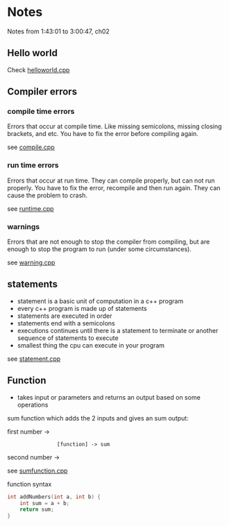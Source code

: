 # Notes

Notes from 1:43:01 to 3:00:47, ch02

## Hello world

Check [helloworld.cpp](./hello-world/helloworld.cpp)

## Compiler errors

### compile time errors

Errors that occur at compile time. Like missing semicolons, missing closing brackets, and etc. You have to fix the error before compiling again.

see [compile.cpp](./errors/compile.cpp)

### run time errors

Errors that occur at run time. They can compile properly, but can not run properly. You have to fix the error, recompile and then run again. They can cause the problem to crash.

see [runtime.cpp](./errors/runtime.cpp)

### warnings

Errors that are not enough to stop the compiler from compiling, but are enough to stop the program to run (under some circumstances).

see [warning.cpp](./errors/warning.cpp)

## statements

- statement is a basic unit of computation in a c++ program
- every c++ program is made up of statements
- statements are executed in order
- statements end with a semicolons
- executions continues until there is a statement to terminate or another sequence of statements to execute
- smallest thing the cpu can execute in your program

see [statement.cpp](./statements/statement.cpp)

## Function

- takes input or parameters and returns an output based on some operations

sum function which adds the 2 inputs and gives an sum output:

first number ->

                    [function] -> sum 
                    
second number ->

see [sumfunction.cpp](./function/sumfunction.cpp)

function syntax

```c++
int addNumbers(int a, int b) {
    int sum = a + b;
    return sum;
}
```



